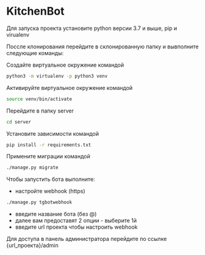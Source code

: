 # KitchenBot
Для запуска проекта установите python версии 3.7 и выше, pip и virualenv

Поссле клонирования перейдите в склонированную папку и вывполните следующие команды:

Создайте виртуальное окружение командой
```bash
python3 -m virtualenv -p python3 venv
```

Активируйте виртуальное окружение командой
```bash
source venv/bin/activate
```

Перейдите в папку server
```bash
cd server
```

Установите зависимости командой

```bash
pip install -r requirements.txt
```

Примените миграции командой
```bash
./manage.py migrate
```

Чтобы запустить бота выполните:
- настройте webhook (https)

```bash
./manage.py tgbotwebhook
```
- введите название бота (без @)
- далее вам предоставят 2 опции - выберите 1й
- введите url проекта чтобы настроить webhook


Для доступа в панель администратора перейдите по ссылке {url_проекта}/admin


